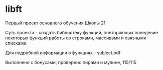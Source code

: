 # libft

Первый проект основного обучения Школы 21

Суть проекта - создать библиотеку функций, повторяющих поведение некоторых функций работы со строками, массивами и связными списками.

Для подробной информации о функциях - subject.pdf

Выполнено с бонусами, проверено пирами и мулине, 115/115
